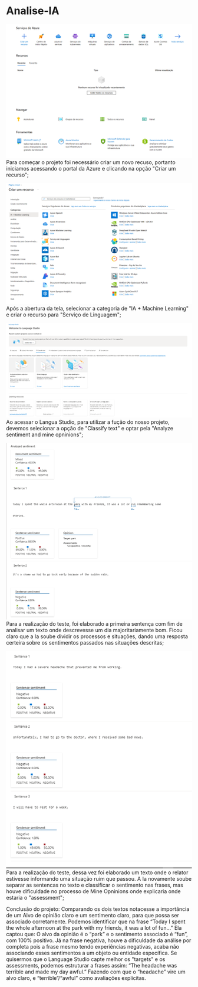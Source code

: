 # Analise-IA
![Iniciando Projeto](assets/inicio.png) <br>
Para começar o projeto foi necessário criar um novo recuso, portanto iniciamos acessando o portal da Azure e clicando na opção "Criar um recurso";

![Selecinando Serviços](assets/opcoesSelecionadas.png) <br>
Após a abertura da tela, selecionar a categoria de "IA + Machine Learning" e criar o recurso para "Serviço de Linguagem";

![Language Studio](assets/languageStudio.png) <br>
Ao acessar o Langua Studio, para utilizar a fução do nosso projeto, devemos selecionar a opção de "Classify text" e optar pela "Analyze sentiment and mine opninions";

![Primeio Teste](assets/primeiraSentenca.png) <br>
Para a realização do teste, foi elaborado a primeira sentença com fim de analisar um texto onde descrevesse um dia majoritariamente bom. Ficou claro que a Ia soube dividir os processos e situações, dando uma resposta certeira sobre os sentimentos passados nas situações descritas;

![Segundo Teste](assets/segundaSentenca.png) <br>
Para a realização do teste, dessa vez foi elaborado um texto onde o relator estivesse informando uma situação ruim que passou. A Ia novamente soube separar as sentencas no texto e classificar o sentimento nas frases, mas houve dificuldade no processo de Mine Opninions onde explicaria onde estaria o "assessment";

Conclusão do projeto:
Comparando os dois textos notacesse a importância de um Alvo de opinião claro e um sentimento claro, para que possa ser associado corretamente.
Podemos identificar que na frase “Today I spent the whole afternoon at the park with my friends, it was a lot of fun…”
Ela captou que: O alvo da opinião é o “park” e o sentimento associado é “fun”, com 100% positivo.
Já na frase negativa, houve a dificuldade da análise por completa pois a frase mesmo tendo experiências negativas, acaba não associando esses sentimentos a um objeto ou entidade específica.
Se quisermos que o Language Studio capte melhor os "targets" e os assessments, podemos estruturar a frases assim:
“The headache was terrible and made my day awful.”
Fazendo com que  o “headache” vire um alvo claro, e “terrible”/“awful” como avaliações explícitas.
